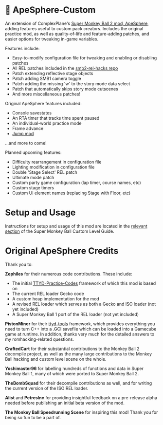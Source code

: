 # :confetti_ball: ApeSphere-Custom 

An extension of ComplexPlane's [Super Monkey Ball 2 mod, ApeSphere](htps://github.com/ComplexPlane/ApeSphere), adding features useful to custom pack creators. Includes the original practice mod, as well as quality-of-life and feature-adding patches, and easier options for tweaking in-game variables.

Features include:

* Easy-to-modify configuration file for tweaking and enabling or disabling patches
* All REL patches included in the [smb2-rel-hacks repo](https://github.com/TheBombSquad/smb2-rel-hacks/)
* Patch extending reflective stage objects
* Patch adding SMB1 camera toggle 
* Patch adding the missing 'w' to the story mode data select
* Patch that automatically skips story mode cutscenes
* And more miscellaneous patches!

Original ApeSphere features included:
* Console savestates
* An RTA timer that tracks time spent paused
* An individual-world practice mode
* Frame advance
* [Jump mod](https://www.youtube.com/watch?v=kWAunK6Av-Q)

...and more to come!

Planned upcoming features:
* Difficulty rearrangement in configuration file
* Lighting modification in configuration file
* Double 'Stage Select' REL patch
* Ultimate mode patch
* Custom party game configuration (lap timer, course names, etc)
* Custom stage timers
* Custom UI element names (replacing Stage with Floor, etc)

# Setup and Usage

Instructions for setup and usage of this mod are located in the [relevant section](https://docs.google.com/document/d/194QZxrimkjHEzSSMKbafs86PnmiYmFBZUnoaEnks4es/edit#heading=h.t4unx1ftb63d) of the Super Monkey Ball Custom Level Guide.

# Original ApeSphere Credits

Thank you to:

**Zephiles** for their numerous code contributions. These include:

* The initial [TTYD-Practice-Codes](https://github.com/Zephiles/TTYD-Practice-Codes) framework of which this mod is based on
* The current REL loader Gecko code
* A custom heap implementation for the mod
* A revised REL loader which serves as both a Gecko and ISO loader (not yet included)
* A Super Monkey Ball 1 port of the REL loader (not yet included)

**PistonMiner** for their [ttyd-tools](https://github.com/PistonMiner/ttyd-tools) framework, which provides everything you need to turn C++ into a .GCI savefile which can be loaded into a Gamecube game at runtime. In addition, thanks very much for the detailed answers to my romhacking-related questions.

**CraftedCart** for their substantial contributions to the Monkey Ball 2 decompile project, as well as the many large contributions to the Monkey Ball hacking and custom level scene on the whole.

**Yoshimaster96** for labelling hundreds of functions and data in Super Monkey Ball 1, many of which were ported to Super Monkey Ball 2.

**TheBombSquad** for their decompile contributions as well, and for writing the current version of the ISO REL loader.

**Alist** and **PetresInc** for providing insightful feedback on a pre-release alpha needed before publishing an initial beta version of the mod.

**The Monkey Ball Speedrunning Scene** for inspiring this mod! Thank you for being so fun to be a part of.
